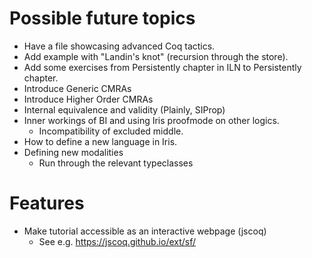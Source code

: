 # Possible future topics
- Have a file showcasing advanced Coq tactics.
- Add example with "Landin's knot" (recursion through the store).
- Add some exercises from Persistently chapter in ILN to Persistently chapter.
- Introduce Generic CMRAs
- Introduce Higher Order CMRAs
- Internal equivalence and validity (Plainly, SIProp)
- Inner workings of BI and using Iris proofmode on other logics.
  - Incompatibility of excluded middle.
- How to define a new language in Iris.
- Defining new modalities
  - Run through the relevant typeclasses

# Features
- Make tutorial accessible as an interactive webpage (jscoq)
  - See e.g. https://jscoq.github.io/ext/sf/